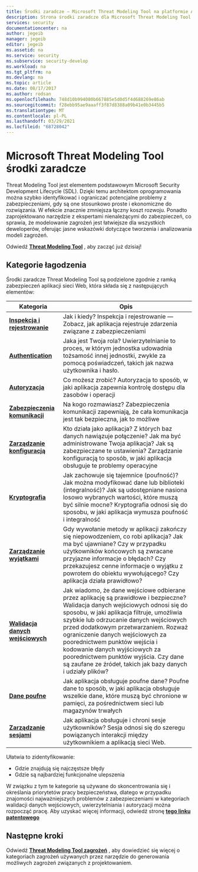 ```yaml
---
title: Środki zaradcze — Microsoft Threat Modeling Tool na platformie Azure | Microsoft Docs
description: Strona środki zaradcze dla Microsoft Threat Modeling Tool wyróżniania możliwych rozwiązań dla najbardziej narażonych wygenerowanych zagrożeń.
services: security
documentationcenter: na
author: jegeib
manager: jegeib
editor: jegeib
ms.assetid: na
ms.service: security
ms.subservice: security-develop
ms.workload: na
ms.tgt_pltfrm: na
ms.devlang: na
ms.topic: article
ms.date: 08/17/2017
ms.author: rodsan
ms.openlocfilehash: 748d10b994080b667885e5d0d5f4d688269e86ab
ms.sourcegitcommit: f28ebb95ae9aaaff3f87d8388a09b41e0b3445b5
ms.translationtype: MT
ms.contentlocale: pl-PL
ms.lasthandoff: 03/29/2021
ms.locfileid: "68728042"
---
```

# <a name="microsoft-threat-modeling-tool-mitigations"></a>Microsoft Threat Modeling Tool środki zaradcze

Threat Modeling Tool jest elementem podstawowym Microsoft Security Development Lifecycle (SDL). Dzięki temu architektom oprogramowania można szybko identyfikować i ograniczać potencjalne problemy z zabezpieczeniami, gdy są one stosunkowo proste i ekonomiczne do rozwiązania. W efekcie znacznie zmniejsza łączny koszt rozwoju. Ponadto zaprojektowano narzędzie z ekspertami nienależącymi do zabezpieczeń, co sprawia, że modelowanie zagrożeń jest łatwiejsze dla wszystkich deweloperów, oferując jasne wskazówki dotyczące tworzenia i analizowania modeli zagrożeń.

Odwiedź **[Threat Modeling Tool](threat-modeling-tool.md)** , aby zacząć już dzisiaj!

## <a name="mitigation-categories"></a>Kategorie łagodzenia

Środki zaradcze Threat Modeling Tool są podzielone zgodnie z ramką zabezpieczeń aplikacji sieci Web, która składa się z następujących elementów:

| Kategoria | Opis |
| -------- | ----------- |
| **[Inspekcja i rejestrowanie](threat-modeling-tool-auditing-and-logging.md)** | Jak i kiedy? Inspekcja i rejestrowanie — Zobacz, jak aplikacja rejestruje zdarzenia związane z zabezpieczeniami |
| **[Authentication](threat-modeling-tool-authentication.md)** | Jaka jest Twoja rola? Uwierzytelnianie to proces, w którym jednostka udowadnia tożsamość innej jednostki, zwykle za pomocą poświadczeń, takich jak nazwa użytkownika i hasło. |
| **[Autoryzacja](threat-modeling-tool-authorization.md)** | Co możesz zrobić? Autoryzacja to sposób, w jaki aplikacja zapewnia kontrolę dostępu dla zasobów i operacji |
| **[Zabezpieczenia komunikacji](threat-modeling-tool-communication-security.md)** | Na kogo rozmawiasz? Zabezpieczenia komunikacji zapewniają, że cała komunikacja jest tak bezpieczna, jak to możliwe |
| **[Zarządzanie konfiguracją](threat-modeling-tool-configuration-management.md)** | Kto działa jako aplikacja? Z których baz danych nawiązuje połączenie? Jak ma być administrowane Twoja aplikacja? Jak są zabezpieczane te ustawienia? Zarządzanie konfiguracją to sposób, w jaki aplikacja obsługuje te problemy operacyjne |
| **[Kryptografia](threat-modeling-tool-cryptography.md)** | Jak zachowuje się tajemnice (poufność)? Jak można modyfikować dane lub biblioteki (integralność)? Jak są udostępniane nasiona losowo wybranych wartości, które muszą być silnie mocne? Kryptografia odnosi się do sposobu, w jaki aplikacja wymusza poufność i integralność |
| **[Zarządzanie wyjątkami](threat-modeling-tool-exception-management.md)** | Gdy wywołanie metody w aplikacji zakończy się niepowodzeniem, co robi aplikacja? Jak ma być ujawniane? Czy w przypadku użytkowników końcowych są zwracane przyjazne informacje o błędach? Czy przekazujesz cenne informacje o wyjątku z powrotem do obiektu wywołującego? Czy aplikacja działa prawidłowo? |
| **[Walidacja danych wejściowych](threat-modeling-tool-input-validation.md)** | Jak wiadomo, że dane wejściowe odbierane przez aplikację są prawidłowe i bezpieczne? Walidacja danych wejściowych odnosi się do sposobu, w jaki aplikacja filtruje, umożliwia szybkie lub odrzucanie danych wejściowych przed dodatkowym przetwarzaniem. Rozważ ograniczenie danych wejściowych za poorednictwem punktów wejścia i kodowanie danych wyjściowych za poorednictwem punktów wyjścia. Czy dane są zaufane ze źródeł, takich jak bazy danych i udziały plików? |
| **[Dane poufne](threat-modeling-tool-sensitive-data.md)** | Jak aplikacja obsługuje poufne dane? Poufne dane to sposób, w jaki aplikacja obsługuje wszelkie dane, które muszą być chronione w pamięci, za pośrednictwem sieci lub magazynów trwałych |
| **[Zarządzanie sesjami](threat-modeling-tool-session-management.md)** | Jak aplikacja obsługuje i chroni sesje użytkowników? Sesja odnosi się do szeregu powiązanych interakcji między użytkownikiem a aplikacją sieci Web. |

Ułatwia to zidentyfikowanie:

* Gdzie znajdują się najczęstsze błędy
* Gdzie są najbardziej funkcjonalne ulepszenia

W związku z tym te kategorie są używane do skoncentrowania się i określania priorytetów pracy bezpieczeństwa, dlatego w przypadku znajomości najważniejszych problemów z zabezpieczeniami w kategoriach walidacji danych wejściowych, uwierzytelniania i autoryzacji można rozpocząć pracę. Aby uzyskać więcej informacji, odwiedź stronę **[tego linku patentowego](https://www.google.com/patents/US7818788)**

## <a name="next-steps"></a>Następne kroki

Odwiedź **[Threat Modeling Tool zagrożeń](threat-modeling-tool-threats.md)** , aby dowiedzieć się więcej o kategoriach zagrożeń używanych przez narzędzie do generowania możliwych zagrożeń związanych z projektowaniem.